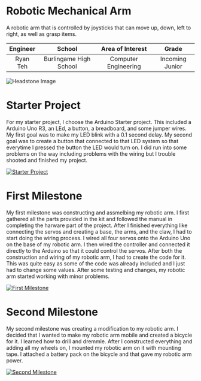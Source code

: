 ﻿# Robotic Mechanical Arm
A robotic arm that is controlled by joysticks that can move up, down, left to right, as well as grasp items. 

| **Engineer** | **School** | **Area of Interest** | **Grade** |
|:--:|:--:|:--:|:--:|
| Ryan Teh | Burlingame High School | Computer Engineering | Incoming Junior

![Headstone Image](https://lh3.googleusercontent.com/pw/AM-JKLVU-lSPPp4gAx1f9JcJS7a37Rr0DP42SQcbFiI3G9I7K41sVjLWszJ4titeJvrag4K3u5V41DZoZ5trMCavSWfvhEzmmRFUHM9RwZLnzn8sCd_EZmO-WAQBCw8oIh36hV_lFXjod8JaNDMu3vocAIk=s903-no?authuser=0)

# Starter Project
For my starter project, I choose the Arduino Starter project. This included a Arduino Uno R3, an LEd, a button, a breadboard, and some jumper wires. My first goal was to make my LED blink with a 0.1 second delay. My second goal was to create a button that connected to that LED system so that everytime I pressed the button the LED would turn on. I did run into some problems on the way including problems with the wiring but I trouble shooted and finished my project. 

[![Starter Project](https://img.youtube.com/vi/P-eRW8U8Mnc/maxresdefault.jpg)](https://www.youtube.com/watch?v=P-eRW8U8Mnc "Starter Project")

# First Milestone
  
My first milestone was constructing and assmelbing my robotic arm. I first gathered all the parts provided in the kit and followed the manual in completing the harware part of the project. After I finished everything like connecting the servos and creating a base, the arms, and the claw, I had to start doing the wiring process. I wired all four servos onto the Arduino Uno on the base of my robotic arm. I then wired the controller and connected it directly to the Arduino so that it could control the servos. After both the construction and wiring of my robotic arm, I had to create the code for it. This was quite easy as some of the code was already included and I just had to change some values. After some testing and changes, my robotic arm started working with minor problems. 

[![First Milestone](https://img.youtube.com/vi/5vUDiF_xuyg/maxresdefault.jpg)](https://www.youtube.com/watch?v=5vUDiF_xuyg "First Milestone")

# Second Milestone
My second milestone was creating a modification to my robotic arm. I decided that I wanted to make my robotic arm mobile and created a bicycle for it. I learned how to drill and dremmle. After I constructed everything and adding all my wheels on, I mounted my robotic arm on it with mounting tape. I attached a battery pack on the bicycle and that gave my robotic arm power. 

[![Second Milestone](https://res.cloudinary.com/marcomontalbano/image/upload/v1612574014/video_to_markdown/images/youtube--y3VAmNlER5Y-c05b58ac6eb4c4700831b2b3070cd403.jpg)](https://www.youtube.com/watch?v=y3VAmNlER5Y&feature=emb_logo "Second Milestone")
